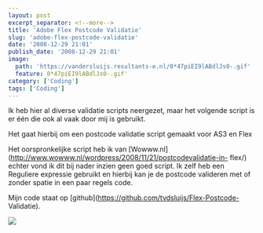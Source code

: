 ```yaml
---
layout: post
excerpt_separator: <!--more-->
title: 'Adobe Flex Postcode Validatie'
slug: 'adobe-flex-postcode-validatie'
date: '2008-12-29 21:01'
publish_date: '2008-12-29 21:01'
image:
  path: 'https://vandersluijs.resultants-e.nl/0*47piEI9lABdlJs0-.gif'
  feature: 0*47piEI9lABdlJs0-.gif'
category: ['Coding']
tags: ['Coding']
---
```

Ik heb hier al diverse validatie scripts neergezet, maar het volgende script
is er één die ook al vaak door mij is gebruikt.  
  
Het gaat hierbij om een postcode validatie script gemaakt voor AS3 en Flex  
  
  
  
Het oorspronkelijke script heb ik van
[Wowww.nl](http://www.wowww.nl/wordpress/2008/11/21/postcodevalidatie-in-
flex/) echter vond ik dit bij nader inzien geen goed script. Ik zelf heb een
Reguliere expressie gebruikt en hierbij kan je de postcode valideren met of
zonder spatie in een paar regels code.  
  
Mijn code staat op [github](https://github.com/tvdsluijs/Flex-Postcode-
Validatie).

![](https://vandersluijs.resultants-e.nl/0*47piEI9lABdlJs0-.gif)

